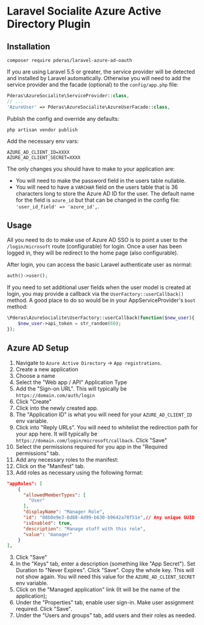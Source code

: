 # Laravel Socialite Azure Active Directory Plugin

## Installation

`composer require pderas/laravel-azure-ad-oauth`

If you are using Laravel 5.5 or greater, the service provider will be detected and installed by Laravel automatically. Otherwise you will need to add the service provider and the facade (optional) to the `config/app.php` file:

```php
Pderas\AzureSocialite\ServiceProvider::class,
// ...
'AzureUser' => Pderas\AzureSocialite\AzureUserFacade::class,
```

Publish the config and override any defaults:

```
php artisan vendor publish
```

Add the necessary env vars:

```
AZURE_AD_CLIENT_ID=XXXX
AZURE_AD_CLIENT_SECRET=XXXX
```

The only changes you should have to make to your application are:

* You will need to make the password field in the users table nullable.
* You will need to have a `VARCHAR` field on the users table that is 36 characters long to store the Azure AD ID for the user. The default name for the field is `azure_id` but that can be changed in the config file: `'user_id_field' => 'azure_id',`.

## Usage

All you need to do to make use of Azure AD SSO is to point a user to the `/login/microsoft` route (configurable) for login. Once a user has been logged in, they will be redirect to the home page (also configurable).

After login, you can access the basic Laravel authenticate user as normal:

```php
auth()->user();
```

If you need to set additional user fields when the user model is created at login, you may provide a callback via the `UserFactory::userCallback()` method. A good place to do so would be in your AppServiceProvider's `boot` method:

```php
\Pderas\AzureSocialite\UserFactory::userCallback(function($new_user){
    $new_user->api_token = str_random(60);
});
```

## Azure AD Setup

1. Navigate to `Azure Active Directory` -> `App registrations`.
2. Create a new application
  1. Choose a name
  2. Select the "Web app / API" Application Type
  3. Add the "Sign-on URL". This will typically be `https://domain.com/auth/login`
  4. Click "Create"
3. Click into the newly created app.
4. The "Application ID" is what you will need for your `AZURE_AD_CLIENT_ID` env variable.
5. Click into "Reply URLs". You will need to whitelist the redirection path for your app here. It will typically be `https://domain.com/login/microsoft/callback`. Click "Save"
6. Select the permissions required for you app in the "Required permissions" tab.
7. Add any necessary roles to the manifest:
  1. Click on the "Manifest" tab.
  2. Add roles as necessary using the following format:

```json
"appRoles": [
    {
      "allowedMemberTypes": [
        "User"
      ],
      "displayName": "Manager Role",
      "id": "08b0e9e3-8d88-4d99-b630-b9642a70f51e",// Any unique GUID
      "isEnabled": true,
      "description": "Manage stuff with this role",
      "value": "manager"
    }
],
```
  3. Click "Save"
8. In the "Keys" tab, enter a description (something like "App Secret"). Set Duration to "Never Expires". Click "Save". Copy the whole key. This will not show again. You will need this value for the `AZURE_AD_CLIENT_SECRET` env variable.
9. Click on the "Managed application" link (It will be the name of the application);
10. Under the "Properties" tab, enable user sign-in. Make user assignment required. Click "Save".
11. Under the "Users and groups" tab, add users and their roles as needed.
